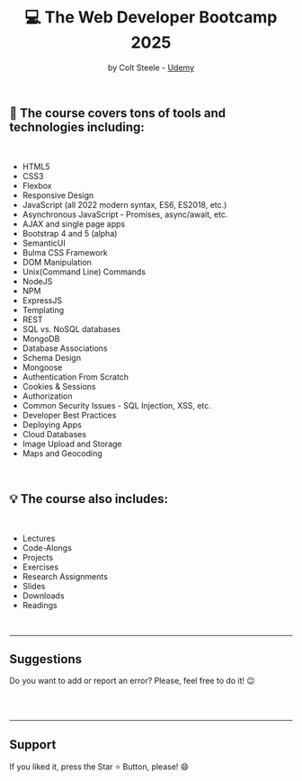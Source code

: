 <h1 align="center"> 💻 The Web Developer Bootcamp 2025 </h1> 

<p align="center">
   by Colt Steele - <a href="https://www.udemy.com/course/the-web-developer-bootcamp/">Udemy</a> 
</p>

<br>

<h2> 📑 The course covers tons of tools and technologies including: </h2>
<br>

* HTML5
* CSS3
* Flexbox
* Responsive Design
* JavaScript (all 2022 modern syntax, ES6, ES2018, etc.)
* Asynchronous JavaScript - Promises, async/await, etc.
* AJAX and single page apps
* Bootstrap 4 and 5 (alpha)
* SemanticUI
* Bulma CSS Framework
* DOM Manipulation
* Unix(Command Line) Commands
* NodeJS
* NPM
* ExpressJS
* Templating
* REST
* SQL vs. NoSQL databases
* MongoDB
* Database Associations
* Schema Design
* Mongoose
* Authentication From Scratch
* Cookies & Sessions
* Authorization
* Common Security Issues - SQL Injection, XSS, etc.
* Developer Best Practices
* Deploying Apps
* Cloud Databases
* Image Upload and Storage
* Maps and Geocoding

<br>
<h2> 💡 The course also includes: </h2>
<br>

* Lectures
* Code-Alongs
* Projects
* Exercises
* Research Assignments
* Slides
* Downloads
* Readings

<br>
<hr>

<h2> Suggestions </h2>
<p> Do you want to add or report an error? Please, feel free to do it! 😉 </p>

<br>

<br>
<hr>
<h2> Support </h2>
<p> If you liked it, press the Star ⭐ Button, please! 😄 </p>

